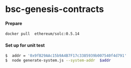 # bsc-genesis-contracts

#### Prepare
```bash
docker pull  ethereum/solc:0.5.14
``` 

#### Set up for unit test

```bash
$  addr = '0x9fB29AAc15b9A4B7F17c3385939b007540f4d791'
$  node generate-system.js --system-addr  $addr
```

